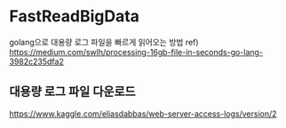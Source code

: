 # FastReadBigData
golang으로 대용량 로그 파일을 빠르게 읽어오는 방법
ref) <https://medium.com/swlh/processing-16gb-file-in-seconds-go-lang-3982c235dfa2>


## 대용량 로그 파일 다운로드
<https://www.kaggle.com/eliasdabbas/web-server-access-logs/version/2>
